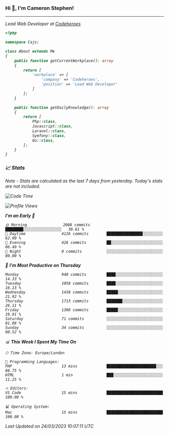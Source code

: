 ### Hi 👋, I'm Cameron Stephen!
<hr>
<p><em>Lead Web Developer at <a href="https://codeheroes.co.uk">Codeheroes</a></p>


```php
<?php

namespace Cajs;

class About extends Me
{
    public function getCurrentWorkplace(): array
    {
        return [
            'workplace' => [
                'company' => 'Codeheroes',
                'position' => 'Lead Web Developer'
            ]
        ];
    }

    public function getDailyKnowledge(): array
    {
        return [
            Php::class,
            Javascript::class,
            Laravel::class,
            Symfony::class,
            Go::class,
        ];
    }
}
```

### 📈 Stats
<p><em>Note - Stats are calculated as the last 7 days from yesterday. Today's stats are not included.</em></p>


<!--START_SECTION:waka-->
![Code Time](http://img.shields.io/badge/Code%20Time-3%2C260%20hrs%2024%20mins-blue)

![Profile Views](http://img.shields.io/badge/Profile%20Views-5-blue)

**I'm an Early 🐤** 

```text
🌞 Morning                2008 commits        ████████░░░░░░░░░░░░░░░░░   30.61 % 
🌆 Daytime                4126 commits        ████████████████░░░░░░░░░   62.90 % 
🌃 Evening                426 commits         ██░░░░░░░░░░░░░░░░░░░░░░░   06.49 % 
🌙 Night                  0 commits           ░░░░░░░░░░░░░░░░░░░░░░░░░   00.00 % 
```
📅 **I'm Most Productive on Thursday** 

```text
Monday                   940 commits         ████░░░░░░░░░░░░░░░░░░░░░   14.33 % 
Tuesday                  1058 commits        ████░░░░░░░░░░░░░░░░░░░░░   16.13 % 
Wednesday                1438 commits        █████░░░░░░░░░░░░░░░░░░░░   21.92 % 
Thursday                 1713 commits        ███████░░░░░░░░░░░░░░░░░░   26.11 % 
Friday                   1306 commits        █████░░░░░░░░░░░░░░░░░░░░   19.91 % 
Saturday                 71 commits          ░░░░░░░░░░░░░░░░░░░░░░░░░   01.08 % 
Sunday                   34 commits          ░░░░░░░░░░░░░░░░░░░░░░░░░   00.52 % 
```


📊 **This Week I Spent My Time On** 

```text
🕑︎ Time Zone: Europe/London

💬 Programming Languages: 
PHP                      13 mins             ██████████████████████░░░   88.75 % 
HTML                     1 min               ███░░░░░░░░░░░░░░░░░░░░░░   11.25 % 

🔥 Editors: 
VS Code                  15 mins             █████████████████████████   100.00 % 

💻 Operating System: 
Mac                      15 mins             █████████████████████████   100.00 % 
```


 Last Updated on 24/03/2023 10:07:11 UTC
<!--END_SECTION:waka-->
